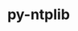 ---
title: "py-ntplib"
layout: cache
categories: [package, v0.19]
meta: {"versions": ["0.4.0"], "compilers": ["gcc@=11.1.0", "oneapi@=2022.1.0"], "oss": ["ubuntu20.04"], "platforms": ["linux"], "targets": ["x86_64"], "stacks": ["e4s", "e4s-oneapi"], "num_specs": 2, "num_specs_by_stack": {"e4s": 1, "e4s-oneapi": 1}}
spec_details: [{"hash": "v5uj4fjd733oqkm6h5ou3dcn35v3tltn", "compiler": "gcc@=11.1.0", "versions": ["0.4.0"], "os": "ubuntu20.04", "platform": "linux", "target": "x86_64", "variants": ["build_system=python_pip"], "stacks": ["e4s"], "size": "-", "tarball": "https://binaries.spack.io/releases/v0.19/build_cache/linux-ubuntu20.04-x86_64/gcc-11.1.0/py-ntplib-0.4.0/linux-ubuntu20.04-x86_64-gcc-11.1.0-py-ntplib-0.4.0-v5uj4fjd733oqkm6h5ou3dcn35v3tltn.spack"}, {"hash": "7jgq6ke7iqwnyveskbdpyjnoh2bu4w3j", "compiler": "oneapi@=2022.1.0", "versions": ["0.4.0"], "os": "ubuntu20.04", "platform": "linux", "target": "x86_64", "variants": ["build_system=python_pip"], "stacks": ["e4s-oneapi"], "size": "-", "tarball": "https://binaries.spack.io/releases/v0.19/build_cache/linux-ubuntu20.04-x86_64/oneapi-2022.1.0/py-ntplib-0.4.0/linux-ubuntu20.04-x86_64-oneapi-2022.1.0-py-ntplib-0.4.0-7jgq6ke7iqwnyveskbdpyjnoh2bu4w3j.spack"}]
---